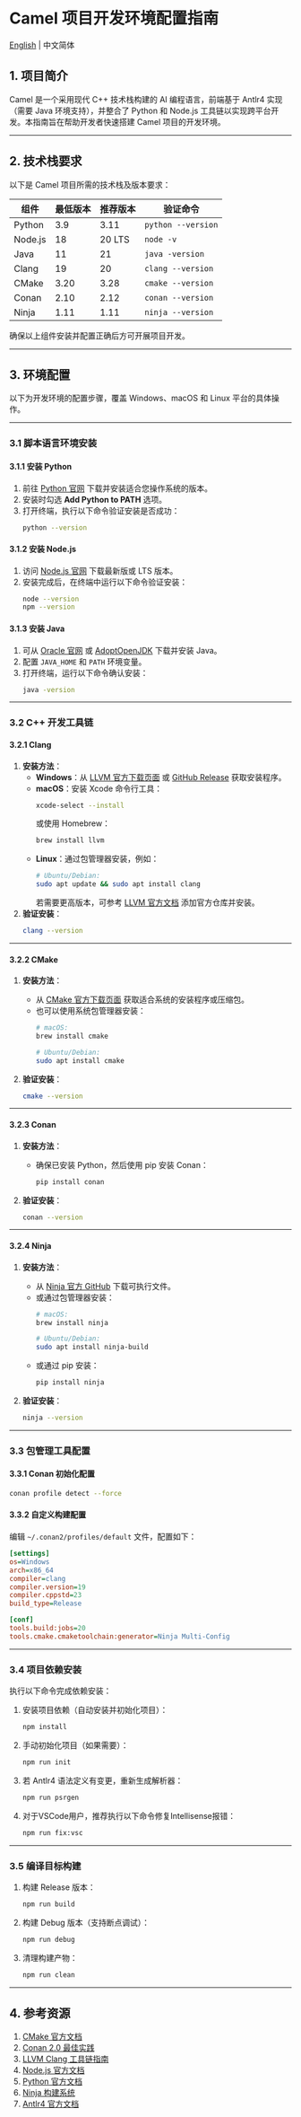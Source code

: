 # Camel 项目开发环境配置指南

[English](setup.md) | 中文简体

## 1. 项目简介

Camel 是一个采用现代 C++ 技术栈构建的 AI 编程语言，前端基于 Antlr4 实现（需要 Java 环境支持），并整合了 Python 和 Node.js 工具链以实现跨平台开发。本指南旨在帮助开发者快速搭建 Camel 项目的开发环境。

---

## 2. 技术栈要求

以下是 Camel 项目所需的技术栈及版本要求：

| 组件    | 最低版本 | 推荐版本 | 验证命令           |
| ------- | -------- | -------- | ------------------ |
| Python  | 3.9      | 3.11     | `python --version` |
| Node.js | 18       | 20 LTS   | `node -v`          |
| Java    | 11       | 21       | `java -version`    |
| Clang   | 19       | 20       | `clang --version`  |
| CMake   | 3.20     | 3.28     | `cmake --version`  |
| Conan   | 2.10     | 2.12     | `conan --version`  |
| Ninja   | 1.11     | 1.11     | `ninja --version`  |

确保以上组件安装并配置正确后方可开展项目开发。

---

## 3. 环境配置

以下为开发环境的配置步骤，覆盖 Windows、macOS 和 Linux 平台的具体操作。

---

### 3.1 脚本语言环境安装

#### 3.1.1 安装 Python

1. 前往 [Python 官网](https://www.python.org/downloads/) 下载并安装适合您操作系统的版本。
2. 安装时勾选 **Add Python to PATH** 选项。
3. 打开终端，执行以下命令验证安装是否成功：
   ```bash
   python --version
   ```

#### 3.1.2 安装 Node.js

1. 访问 [Node.js 官网](https://nodejs.org/en/) 下载最新版或 LTS 版本。
2. 安装完成后，在终端中运行以下命令验证安装：
   ```bash
   node --version
   npm --version
   ```

#### 3.1.3 安装 Java

1. 可从 [Oracle 官网](https://www.oracle.com/java/technologies/javase-jdk11-downloads.html) 或 [AdoptOpenJDK](https://adoptopenjdk.net/) 下载并安装 Java。
2. 配置 `JAVA_HOME` 和 `PATH` 环境变量。
3. 打开终端，运行以下命令确认安装：
   ```bash
   java -version
   ```

---

### 3.2 C++ 开发工具链

#### 3.2.1 Clang

1. **安装方法**：
   - **Windows**：从 [LLVM 官方下载页面](https://releases.llvm.org/download.html) 或 [GitHub Release](https://github.com/llvm/llvm-project/releases) 获取安装程序。
   - **macOS**：安装 Xcode 命令行工具：
     ```bash
     xcode-select --install
     ```
     或使用 Homebrew：
     ```bash
     brew install llvm
     ```
   - **Linux**：通过包管理器安装，例如：
     ```bash
     # Ubuntu/Debian:
     sudo apt update && sudo apt install clang
     ```
     若需要更高版本，可参考 [LLVM 官方文档](https://apt.llvm.org/) 添加官方仓库并安装。
2. **验证安装**：
   ```bash
   clang --version
   ```

---

#### 3.2.2 CMake

1. **安装方法**：
   - 从 [CMake 官方下载页面](https://cmake.org/download/) 获取适合系统的安装程序或压缩包。
   - 也可以使用系统包管理器安装：
     ```bash
     # macOS:
     brew install cmake

     # Ubuntu/Debian:
     sudo apt install cmake
     ```

2. **验证安装**：
   ```bash
   cmake --version
   ```

---

#### 3.2.3 Conan

1. **安装方法**：
   - 确保已安装 Python，然后使用 pip 安装 Conan：
     ```bash
     pip install conan
     ```

2. **验证安装**：
   ```bash
   conan --version
   ```

---

#### 3.2.4 Ninja

1. **安装方法**：
   - 从 [Ninja 官方 GitHub](https://github.com/ninja-build/ninja/releases) 下载可执行文件。
   - 或通过包管理器安装：
     ```bash
     # macOS:
     brew install ninja

     # Ubuntu/Debian:
     sudo apt install ninja-build
     ```
   - 或通过 pip 安装：
     ```bash
     pip install ninja
     ```

2. **验证安装**：
   ```bash
   ninja --version
   ```

---

### 3.3 包管理工具配置

#### 3.3.1 Conan 初始化配置
```bash
conan profile detect --force
```

#### 3.3.2 自定义构建配置

编辑 `~/.conan2/profiles/default` 文件，配置如下：
```ini
[settings]
os=Windows
arch=x86_64
compiler=clang
compiler.version=19
compiler.cppstd=23
build_type=Release

[conf]
tools.build:jobs=20
tools.cmake.cmaketoolchain:generator=Ninja Multi-Config
```

---

### 3.4 项目依赖安装

执行以下命令完成依赖安装：

1. 安装项目依赖（自动安装并初始化项目）：
   ```bash
   npm install
   ```

2. 手动初始化项目（如果需要）：
   ```bash
   npm run init
   ```

3. 若 Antlr4 语法定义有变更，重新生成解析器：
   ```bash
   npm run psrgen
   ```

4. 对于VSCode用户，推荐执行以下命令修复Intellisense报错：
   ```bash
   npm run fix:vsc
   ```

---

### 3.5 编译目标构建

1. 构建 Release 版本：
   ```bash
   npm run build
   ```

2. 构建 Debug 版本（支持断点调试）：
   ```bash
   npm run debug
   ```

3. 清理构建产物：
   ```bash
   npm run clean
   ```

---

## 4. 参考资源

1. [CMake 官方文档](https://cmake.org/documentation/)
2. [Conan 2.0 最佳实践](https://docs.conan.io/2/)
3. [LLVM Clang 工具链指南](https://clang.llvm.org/docs/UsersManual.html) 
4. [Node.js 官方文档](https://nodejs.org/en/docs/)
5. [Python 官方文档](https://docs.python.org/3/)
6. [Ninja 构建系统](https://ninja-build.org/manual.html)
7. [Antlr4 官方文档](https://www.antlr.org/)